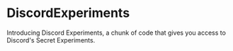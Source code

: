 # DiscordExperiments
Introducing Discord Experiments, a chunk of code that gives you access to Discord's Secret Experiments.
